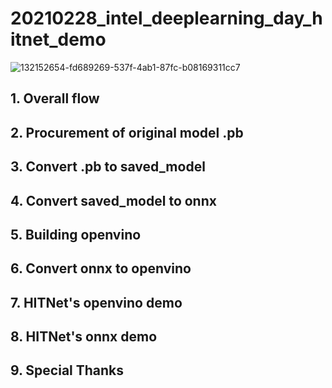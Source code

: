 # 20210228_intel_deeplearning_day_hitnet_demo
![132152654-fd689269-537f-4ab1-87fc-b08169311cc7](https://user-images.githubusercontent.com/33194443/153523403-afd059d7-6c5b-496e-a418-4b432e2e0f58.gif)

## 1. Overall flow
## 2. Procurement of original model .pb
## 3. Convert .pb to saved_model
## 4. Convert saved_model to onnx
## 5. Building openvino
## 6. Convert onnx to openvino
## 7. HITNet's openvino demo
## 8. HITNet's onnx demo
## 9. Special Thanks

